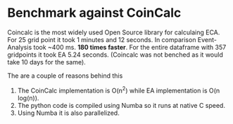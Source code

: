 # Benchmark against CoinCalc
Coincalc is the most widely used Open Source library for calculaing ECA. For 25 grid point it took 1 minutes and 12 seconds. In comparison Event-Analysis took ~400 ms. <b>180 times faster</b>. For the entire dataframe with 357 gridpoints it took EA 5.24 seconds. (Coincalc was not benched as it would take 10 days for the same).

The are a couple of reasons behind this
1. The CoinCalc implementation is O(n<sup>2</sup>) while EA implementation is O(n log(n)).
2. The python code is compiled using Numba so it runs at native C speed.
3. Using Numba it is also parallelized. 